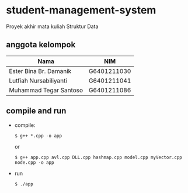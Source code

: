 # student-management-system
Proyek akhir mata kuliah Struktur Data

## anggota kelompok
| Nama                      | NIM               |
| ------------------------- | ----------------- |
| Ester Bina Br. Damanik    | G6401211030       |
| Lutfiah Nursabiliyanti    | G6401211041       |
| Muhammad Tegar Santoso    | G6401211086       |

## compile and run
- compile:

    `$ g++ *.cpp -o app`

    or

    `$ g++ app.cpp avl.cpp DLL.cpp hashmap.cpp model.cpp myVector.cpp node.cpp -o app`

- run

    `$ ./app`


